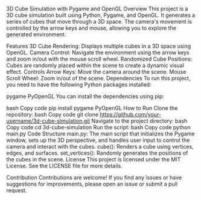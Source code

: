 3D Cube Simulation with Pygame and OpenGL
Overview
This project is a 3D cube simulation built using Python, Pygame, and OpenGL. It generates a series of cubes that move through a 3D space. The camera's movement is controlled by the arrow keys and mouse, allowing you to explore the generated environment.

Features
3D Cube Rendering: Displays multiple cubes in a 3D space using OpenGL.
Camera Control: Navigate the environment using the arrow keys and zoom in/out with the mouse scroll wheel.
Randomized Cube Positions: Cubes are randomly placed within the scene to create a dynamic visual effect.
Controls
Arrow Keys: Move the camera around the scene.
Mouse Scroll Wheel: Zoom in/out of the scene.
Dependencies
To run this project, you need to have the following Python packages installed:

pygame
PyOpenGL
You can install the dependencies using pip:

bash
Copy code
pip install pygame PyOpenGL
How to Run
Clone the repository:
bash
Copy code
git clone https://github.com/your-username/3d-cube-simulation.git
Navigate to the project directory:
bash
Copy code
cd 3d-cube-simulation
Run the script:
bash
Copy code
python main.py
Code Structure
main.py: The main script that initializes the Pygame window, sets up the 3D perspective, and handles user input to control the camera and interact with the cubes.
cube(): Renders a cube using vertices, edges, and surfaces.
set_vertices(): Randomly generates the positions of the cubes in the scene.
License
This project is licensed under the MIT License. See the LICENSE file for more details.

Contribution
Contributions are welcome! If you find any issues or have suggestions for improvements, please open an issue or submit a pull request.

